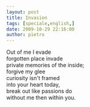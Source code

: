 ```yaml
---
layout: post
title: Invasion
tags: [speciale,english,]
date: 2009-10-29 22:16:00
author: pietro
---
```

Out of me I evade<br/>forgotten place invade<br/>private memories of the inside;<br/>forgive my glee<br/>curiosity isn't framed<br/>into your heart today,<br/>break out like passions do<br/>without me then within you.

